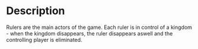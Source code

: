 <!-- TITLE: Ruler -->
<!-- SUBTITLE: Rulers are the characters in control of kingdoms -->

# Description
Rulers are the main actors of the game. 
Each ruler is in control of a kingdom - when the kingdom disappears, the ruler disappears aswell and the controlling player is eliminated.
